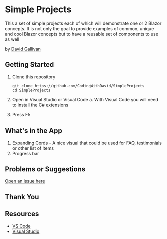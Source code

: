 # Simple Projects

This a set of simple projects each of which will demonstrate one or 2 Blazor concepts.  It is not only the goal to provide examples of common, unique and cool Blazor concepts but to have a reusable set of components to use as well

by [David Gallivan](http://twitter.com/CodingwithDavid)



## Getting Started

1. Clone this repository

   ```Command Line
   git clone https://github.com/CodingWithDavid/SimpleProjects
   cd SimpleProjects
   ```

1.	Open in Visual Studio or Visual Code
a.	With Visual Code you will need to install the C# extensions
2.	Press F5

## What's in the App

1. Expanding Cords - A nice visual that could be used for FAQ, testimonials or other list of items
2. Progress bar 



## Problems or Suggestions

[Open an issue here]( https://github.com/CodingWithDavid/SimpleProjects/issues)

## Thank You


## Resources

- [VS Code](https://code.visualstudio.com)
- [Visual Studio]( https://visualstudio.microsoft.com/)



